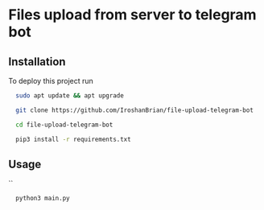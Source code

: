 # Files upload from server to telegram bot

## Installation

To deploy this project run

```bash
  sudo apt update && apt upgrade
```
```bash
  git clone https://github.com/IroshanBrian/file-upload-telegram-bot
```
```bash
  cd file-upload-telegram-bot
```
```bash
  pip3 install -r requirements.txt
```
## Usage

 ``

```bash
  python3 main.py
```
